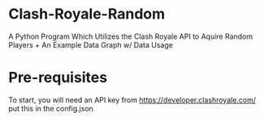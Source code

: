 # Clash-Royale-Random
A Python Program Which Utilizes the Clash Royale API to Aquire Random Players + An Example Data Graph w/ Data Usage

# Pre-requisites
To start, you will need an API key from https://developer.clashroyale.com/
put this in the config.json